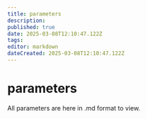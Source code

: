 ```yaml
---
title: parameters
description: 
published: true
date: 2025-03-08T12:10:47.122Z
tags: 
editor: markdown
dateCreated: 2025-03-08T12:10:47.122Z
---
```


# parameters
All parameters are here in .md format to view. 